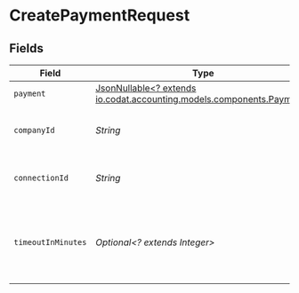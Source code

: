 # CreatePaymentRequest


## Fields

| Field                                                                                                       | Type                                                                                                        | Required                                                                                                    | Description                                                                                                 | Example                                                                                                     |
| ----------------------------------------------------------------------------------------------------------- | ----------------------------------------------------------------------------------------------------------- | ----------------------------------------------------------------------------------------------------------- | ----------------------------------------------------------------------------------------------------------- | ----------------------------------------------------------------------------------------------------------- |
| `payment`                                                                                                   | [JsonNullable<? extends io.codat.accounting.models.components.Payment>](../../models/components/Payment.md) | :heavy_minus_sign:                                                                                          | N/A                                                                                                         |                                                                                                             |
| `companyId`                                                                                                 | *String*                                                                                                    | :heavy_check_mark:                                                                                          | Unique identifier for a company.                                                                            | 8a210b68-6988-11ed-a1eb-0242ac120002                                                                        |
| `connectionId`                                                                                              | *String*                                                                                                    | :heavy_check_mark:                                                                                          | Unique identifier for a connection.                                                                         | 2e9d2c44-f675-40ba-8049-353bfcb5e171                                                                        |
| `timeoutInMinutes`                                                                                          | *Optional<? extends Integer>*                                                                               | :heavy_minus_sign:                                                                                          | Time limit for the push operation to complete before it is timed out.                                       |                                                                                                             |